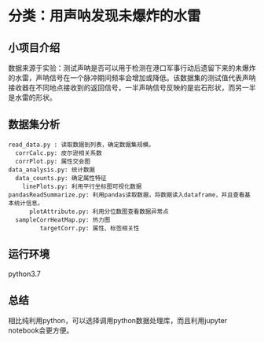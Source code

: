 # 分类：用声呐发现未爆炸的水雷
## 小项目介绍
数据来源于实验：测试声呐是否可以用于检测在港口军事行动后遗留下来的未爆炸的水雷，声呐信号在一个脉冲期间频率会增加或降低。该数据集的测试值代表声呐接收器在不同地点接收到的返回信号，一半声呐信号反映的是岩石形状，而另一半是水雷的形状。
## 数据集分析
    read_data.py : 读取数据到列表，确定数据集规模。
      corrCalc.py: 皮尔逊相关系数
      corrPlot.py: 属性交会图
    data_analysis.py: 统计数据
      data_counts.py: 确定属性特征
        linePlots.py: 利用平行坐标图可视化数据
    pandasReadSummarize.py: 利用pandas读取数据，将数据读入dataframe，并且查看基本统计信息。
          plotAttribute.py: 利用分位数图查看数据异常点
      sampleCorrHeatMap.py: 热力图
             targetCorr.py: 属性、标签相关性
## 运行环境
python3.7
## 总结
相比纯利用python，可以选择调用python数据处理库，而且利用jupyter notebook会更方便。
